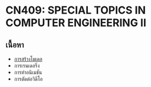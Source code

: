 # CN409: SPECIAL TOPICS IN COMPUTER ENGINEERING II

## เนื้อหา
* [การสร้างโมเดล](main.md)
* การเรนเดอริ่ง
* การทำอนิเมชัน
* การตัดต่อวิดีโอ

